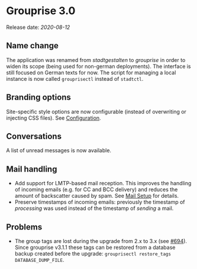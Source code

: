 # Grouprise 3.0

Release date: *2020-08-12*

## Name change

The application was renamed from *stadtgestalten* to *grouprise* in order to widen its scope
(being used for non-german deployments).  The interface is still focused on German texts for now.
The script for managing a local instance is now called `grouprisectl` instead of `stadtctl`.

## Branding options

Site-specific style options are now configurable (instead of overwriting or injecting CSS files).
See [Configuration](/administration/configuration/options).

## Conversations

A list of unread messages is now available.

## Mail handling

* Add support for LMTP-based mail reception.  This improves the handling of incoming emails (e.g.
  for CC and BCC delivery) and reduces the amount of backscatter caused by spam.
  See [Mail Setup](/administration/mail_setup) for details.
* Preserve timestamps of incoming emails: previously the timestamp of *processing* was used instead
  of the timestamp of *sending* a mail.

## Problems

* The group tags are lost during the upgrade from 2.x to 3.x
  (see [#694](https://git.hack-hro.de/grouprise/grouprise/-/issues/694)).
  Since grouprise v3.1.1 these tags can be restored from a database backup created before the
  upgrade: `grouprisectl restore_tags DATABASE_DUMP_FILE`.

